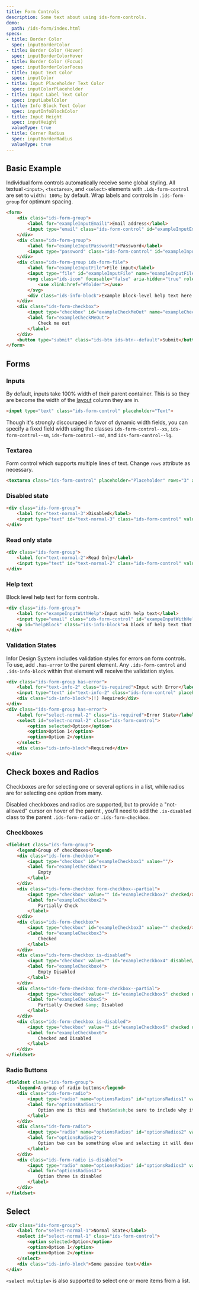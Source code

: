 ```yaml
---
title: Form Controls
description: Some text about using ids-form-controls.
demo:
  path: /ids-form/index.html
specs:
- title: Border Color
  spec: inputBorderColor
- title: Border Color (Hover)
  spec: inputBorderColorHover
- title: Border Color (Focus)
  spec: inputBorderColorFocus
- title: Input Text Color
  spec: inputColor
- title: Input Placeholder Text Color
  spec: inputColorPlaceholder
- title: Input Label Text Color
  spec: inputLabelColor
- title: Info Block Text Color
  spec: inputInfoBlockColor
- title: Input Height
  spec: inputHeight
  valueType: true
- title: Corner Radius
  spec: inputBorderRadius
  valueType: true
---
```



## Basic Example

Individual form controls automatically receive some global styling. All textual `<input>`, `<textarea>`, and `<select>` elements with `.ids-form-control` are set to `width: 100%;` by default. Wrap labels and controls in `.ids-form-group` for optimum spacing.

```html
<form>
    <div class="ids-form-group">
        <label for="exampleInputEmail1">Email address</label>
        <input type="email" class="ids-form-control" id="exampleInputEmail1" name="exampleInputEmail1" placeholder="Email">
    </div>
    <div class="ids-form-group">
        <label for="exampleInputPassword1">Password</label>
        <input type="password" class="ids-form-control" id="exampleInputPassword1" name="exampleInputPassword1" placeholder="Password">
    </div>
    <div class="ids-form-group ids-form-file">
        <label for="exampleInputFile">File input</label>
        <input type="file" id="exampleInputFile" name="exampleInputFile">
        <svg class="ids-icon" focusable="false" aria-hidden="true" role="presentation">
            <use xlink:href="#folder"></use>
        </svg>
        <div class="ids-info-block">Example block-level help text here.</div>
    </div>
    <div class="ids-form-checkbox">
        <input type="checkbox" id="exampleCheckMeOut" name="exampleCheckMeOut" value=""/>
        <label for="exampleCheckMeOut">
            Check me out
        </label>
    </div>
    <button type="submit" class="ids-btn ids-btn--default">Submit</button>
</form>
```

## Forms

### Inputs

By default, inputs take 100% width of their parent container. This is so they are become the width of the [layout](layout.html) column they are in.

```html
<input type="text" class="ids-form-control" placeholder="Text">
```

Though it's strongly discouraged in favor of dynamic width fields, you can specify a fixed field width using the classes `ids-form-control--xs`, `ids-form-control--sm`, `ids-form-control--md`, and `ids-form-control--lg`.

### Textarea

Form control which supports multiple lines of text. Change `rows` attribute as necessary.

```html
<textarea class="ids-form-control" placeholder="Placeholder" rows="3" aria-label="Example multirow text area"></textarea>
```

### Disabled state

```html
<div class="ids-form-group">
    <label for="text-normal-3">Disabled</label>
    <input type="text" id="text-normal-3" class="ids-form-control" value="Some Text" disabled>
</div>
```

### Read only state

```html
<div class="ids-form-group">
    <label for="text-normal-2">Read Only</label>
    <input type="text" id="text-normal-2" class="ids-form-control" value="Some Text" readonly>
</div>
```

### Help text

Block level help text for form controls.

```html
<div class="ids-form-group">
    <label for="exampeInputWithHelp">Input with help text</label>
    <input type="email" class="ids-form-control" id="exampeInputWithHelp" aria-describedby="helpBlock">
    <p id="helpBlock" class="ids-info-block">A block of help text that breaks onto a new line and may extend beyond one line.</p>
</div>
```

### Validation States

Infor Design System includes validation styles for errors on form controls. To use, add `.has-error` to the parent element. Any `.ids-form-control` and `.ids-info-block` within that element will receive the validation styles.

```html
<div class="ids-form-group has-error">
    <label for="text-info-2" class="is-required">Input with Error</label>
    <input type="text" id="text-info-2" class="ids-form-control" placeholder="Placeholder">
    <div class="ids-info-block">(!) Required</div>
</div>
<div class="ids-form-group has-error">
    <label for="select-normal-2" class="is-required">Error State</label>
    <select id="select-normal-2" class="ids-form-control">
        <option selected>Option</option>
        <option>Option 1</option>
        <option>Option 2</option>
    </select>
    <div class="ids-info-block">Required</div>
</div>
```

## Check boxes and Radios

Checkboxes are for selecting one or several options in a list, while radios are for selecting one option from many.

Disabled checkboxes and radios are supported, but to provide a "not-allowed" cursor on hover of the parent <label>, you'll need to add the `.is-disabled` class to the parent `.ids-form-radio` or `.ids-form-checkbox`.

### Checkboxes

```html
<fieldset class="ids-form-group">
    <legend>Group of checkboxes</legend>
    <div class="ids-form-checkbox">
        <input type="checkbox" id="exampleCheckbox1" value=""/>
        <label for="exampleCheckbox1">
            Empty
        </label>
    </div>
    <div class="ids-form-checkbox form-checkbox--partial">
        <input type="checkbox" value="" id="exampleCheckbox2" checked/>
        <label for="exampleCheckbox2">
            Partially Check
        </label>
    </div>
    <div class="ids-form-checkbox">
        <input type="checkbox" id="exampleCheckbox3" value="" checked/>
        <label for="exampleCheckbox3">
            Checked
        </label>
    </div>
    <div class="ids-form-checkbox is-disabled">
        <input type="checkbox" value="" id="exampleCheckbox4" disabled/>
        <label for="exampleCheckbox4">
            Empty Disabled
        </label>
    </div>
    <div class="ids-form-checkbox form-checkbox--partial">
        <input type="checkbox" value="" id="exampleCheckbox5" checked disabled/>
        <label for="exampleCheckbox5">
            Partially Checked &amp; Disabled
        </label>
    </div>
    <div class="ids-form-checkbox is-disabled">
        <input type="checkbox" value="" id="exampleCheckbox6" checked disabled/>
        <label for="exampleCheckbox6">
            Checked and Disabled
        </label>
    </div>
</fieldset>
```

### Radio Buttons

```html
<fieldset class="ids-form-group">
    <legend>A group of radio buttons</legend>
    <div class="ids-form-radio">
        <input type="radio" name="optionsRadios" id="optionsRadios1" value="option1" checked>
        <label for="optionsRadios1">
            Option one is this and that&mdash;be sure to include why it's great
        </label>
    </div>
    <div class="ids-form-radio">
        <input type="radio" name="optionsRadios" id="optionsRadios2" value="option2">
        <label for="optionsRadios2">
            Option two can be something else and selecting it will deselect option one
        </label>
    </div>
    <div class="ids-form-radio is-disabled">
        <input type="radio" name="optionsRadios" id="optionsRadios3" value="option3" disabled>
        <label for="optionsRadios3">
            Option three is disabled
        </label>
    </div>
</fieldset>
```

## Select

```html
<div class="ids-form-group">
    <label for="select-normal-1">Normal State</label>
    <select id="select-normal-1" class="ids-form-control">
        <option selected>Option</option>
        <option>Option 1</option>
        <option>Option 2</option>
    </select>
    <div class="ids-info-block">Some passive text</div>
</div>
```

`<select multiple>` is also supported to select one or more items from a list.
